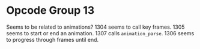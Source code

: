 # Opcode Group 13

Seems to be related to animations? 1304 seems to call key frames. 1305 seems to start or end an animation. 1307 calls `animation_parse`. 1306 seems to progress through frames until end.
